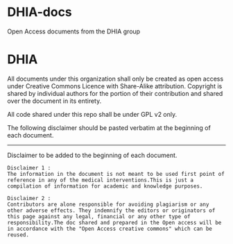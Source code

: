 # DHIA-docs
Open Access documents from the DHIA group

# DHIA
All documents under this organization shall only be created as open access under Creative Commons Licence with Share-Alike attribution. Copyright is shared by individual authors for the portion of their contribution and shared over the document in its entirety.

All code shared under this repo shall be under GPL v2 only.

The following disclaimer should be pasted verbatim at the beginning of each document.

----------------------------
Disclaimer to be added to the beginning of each document.
```
Disclaimer 1 :
The information in the document is not meant to be used first point of reference in any of the medical interventions.This is just a compilation of information for academic and knowledge purposes.

Disclaimer 2 :
Contributors are alone responsible for avoiding plagiarism or any other adverse effects. They indemnify the editors or originators of this page against any legal, financial or any other type of responsibility.The doc shared and prepared in the Open access will be in accordance with the "Open Access creative commons" which can be reused.
```

